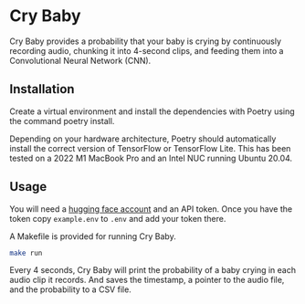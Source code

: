 # Cry Baby

Cry Baby provides a probability that your baby is crying by continuously recording audio, chunking it into 4-second clips, and feeding them into a Convolutional Neural Network (CNN).

## Installation

Create a virtual environment and install the dependencies with Poetry using the command poetry install.

Depending on your hardware architecture, Poetry should automatically install the correct version of TensorFlow or TensorFlow Lite. This has been tested on a 2022 M1 MacBook Pro and an Intel NUC running Ubuntu 20.04.

## Usage

You will need a [hugging face account](https://huggingface.co/welcome) and an API token. Once you have the token copy `example.env` to `.env` and add your token there.

A Makefile is provided for running Cry Baby.

```bash
make run
```

Every 4 seconds, Cry Baby will print the probability of a baby crying in each audio clip it records. And saves the timestamp, a pointer to the audio file, and the probability to a CSV file.
